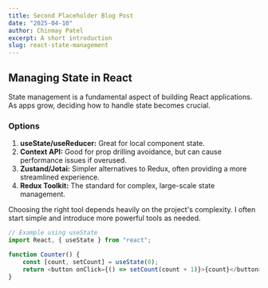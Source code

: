 ```yaml
---
title: Second Placeholder Blog Post
date: "2025-04-10"
author: Chinmay Patel
excerpt: A short introduction
slug: react-state-management
---
```


## Managing State in React

State management is a fundamental aspect of building React applications. As apps grow, deciding how to handle state becomes crucial.

### Options

1.  **useState/useReducer:** Great for local component state.
2.  **Context API:** Good for prop drilling avoidance, but can cause performance issues if overused.
3.  **Zustand/Jotai:** Simpler alternatives to Redux, often providing a more streamlined experience.
4.  **Redux Toolkit:** The standard for complex, large-scale state management.

Choosing the right tool depends heavily on the project's complexity. I often start simple and introduce more powerful tools as needed.

```javascript
// Example using useState
import React, { useState } from "react";

function Counter() {
	const [count, setCount] = useState(0);
	return <button onClick={() => setCount(count + 1)}>{count}</button>;
}
```
